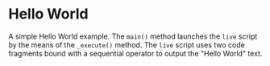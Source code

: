 # Hello World

A simple Hello World example. The `main()` method launches the `live` script by the means of the `_execute()` method. The `live` script uses two code fragments bound with a sequential operator to output the "Hello World" text.